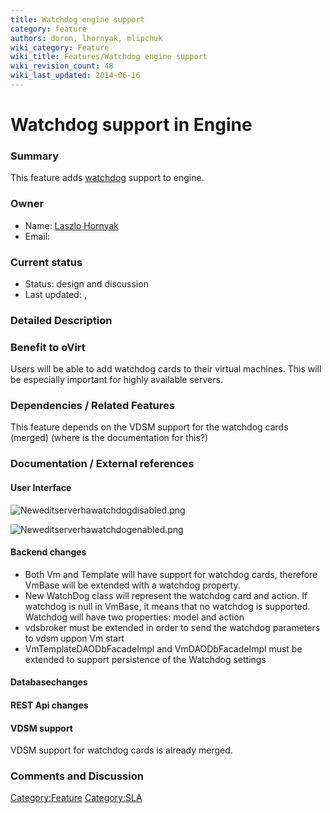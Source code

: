 ```yaml
---
title: Watchdog engine support
category: feature
authors: doron, lhornyak, mlipchuk
wiki_category: Feature
wiki_title: Features/Watchdog engine support
wiki_revision_count: 48
wiki_last_updated: 2014-06-16
---
```


# Watchdog support in Engine

### Summary

This feature adds [watchdog](https://en.wikipedia.org/wiki/Watchdog_Card) support to engine.

### Owner

*   Name: [Laszlo Hornyak](User:Lhornyak)
*   Email: <lhornyak at redhat dot com>

### Current status

*   Status: design and discussion
*   Last updated: ,

### Detailed Description

### Benefit to oVirt

Users will be able to add watchdog cards to their virtual machines. This will be especially important for highly available servers.

### Dependencies / Related Features

This feature depends on the VDSM support for the watchdog cards (merged) (where is the documentation for this?)

### Documentation / External references

#### User Interface

![](Neweditserverhawatchdogdisabled.png "Neweditserverhawatchdogdisabled.png")

![](Neweditserverhawatchdogenabled.png "Neweditserverhawatchdogenabled.png")

#### Backend changes

*   Both Vm and Template will have support for watchdog cards, therefore VmBase will be extended with a watchdog property.
*   New WatchDog class will represent the watchdog card and action. If watchdog is null in VmBase, it means that no watchdog is supported. Watchdog will have two properties: model and action
*   vdsbroker must be extended in order to send the watchdog parameters to vdsm uppon Vm start
*   VmTemplateDAODbFacadeImpl and VmDAODbFacadeImpl must be extended to support persistence of the Watchdog settings

#### Databasechanges

#### REST Api changes

#### VDSM support

VDSM support for watchdog cards is already merged.

### Comments and Discussion

<Category:Feature> <Category:SLA>
